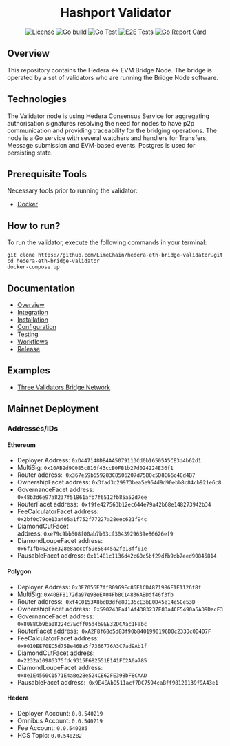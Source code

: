 
<div align="center">

# Hashport Validator


[![License](https://img.shields.io/badge/License-Apache%202.0-blue.svg)](https://opensource.org/licenses/Apache-2.0)
![Go build](https://github.com/LimeChain/hedera-eth-bridge-validator/workflows/Go%20build/badge.svg)
![Go Test](https://github.com/LimeChain/hedera-eth-bridge-validator/workflows/Go%20Test/badge.svg)
![E2E Tests](https://github.com/LimeChain/hedera-eth-bridge-validator/workflows/E2E%20Tests/badge.svg?branch=main)
[![Go Report Card](https://goreportcard.com/badge/github.com/LimeChain/hedera-eth-bridge-validator)](https://goreportcard.com/report/github.com/LimeChain/hedera-eth-bridge-validator)

</div>

## Overview 
This repository contains the Hedera <-> EVM Bridge Node. The bridge is operated by a set of validators who are running the Bridge Node software.

## Technologies
The Validator node is using Hedera Consensus Service for aggregating authorisation signatures resolving the need for nodes to have p2p communication and providing traceability for the bridging operations.
The node is a Go service with several watchers and handlers for Transfers, Message submission and EVM-based events.
Postgres is used for persisting state.

## Prerequisite Tools

Necessary tools prior to running the validator:

- [Docker](https://www.docker.com/products/docker-desktop)

## How to run?

To run the validator, execute the following commands in your terminal:

```
git clone https://github.com/LimeChain/hedera-eth-bridge-validator.git
cd hedera-eth-bridge-validator
docker-compose up
```

## Documentation
 - [Overview](docs/overview.md)
 - [Integration](docs/integration.md)
 - [Installation](docs/installation.md)
 - [Configuration](docs/configuration.md)
 - [Testing](docs/testing.md)
 - [Workflows](docs/workflows.md)
 - [Release](docs/release.md)

## Examples
* [Three Validators Bridge Network](./examples/three-validators/README.md)

## Mainnet Deployment

### Addresses/IDs

#### Ethereum
- Deployer Address: `0xD447148DB4AA5079113Cd0b16505A5CE3d4b62d1`
-  MultiSig: `0x10AB2d9C085c816f43ccB0FB1b27d024224E36f1`
- Router address:  `0x367e59b559283C8506207d75B0c5D8C66c4Cd4B7`
- OwnershipFacet address: `0x3fad3c29973bea5e964d9d90ebb8c84cb921e6c8`
- GovernanceFacet address: `0x48b3d6e97a8237f51861afb7f6512fb85a52d7ee`
- RouterFacet address:  `0xf9fe427563b12ec644e79a42b68e148273942b34`
- FeeCalculatorFacet address: `0x2bf0c79ce13a405a1f752f77227a28eec621f94c`
- DiamondCutFacet address: `0xe79c9bb508f00ab7b03cf3043929639e86626ef9`
- DiamondLoupeFacet address: `0x6f1fb462c6e328e8acccf59e58445a2fe18ff01e`
- PausableFacet address: `0x11481c1136d42c60c5bf29dfb9cb7eed90845814`

#### Polygon
- Deployer Address: `0x3E7056E7ff80969Fc86E1CD4871986F1E1126f8f`
- MultiSig: `0x40BF8172da97e9BeEA04Fb8C14836ABDdf46f3fb`
- Router address:  `0xf4C0153A8bdB3dfe8D135cE3bE0D45e14e5Ce53D`
- OwnershipFacet address:  `0x590243Fa41Af4383237E83a4CE5490a5AD9DacE3`
- GovernanceFacet address:  `0x8088Cb9ba08224c7Ecff05d4b9EE32DCAac1Fabc`
- RouterFacet address:  `0xA2F8f68d5d83f90b8401990196D0c233Dc0D4D7F`
- FeeCalculatorFacet address:  `0x9010EE70EC5d75Be46Ba5f7366776A3C7ad9Ab1f`
- DiamondCutFacet address:  `0x2232a10986375fdc9315F682551E141FC2A0a785`
- DiamondLoupeFacet address:  `0x8e1E4560C1571E4aBe2Be524CE62FE398bF8CAAD`
- PausableFacet address:  `0x9E4EAbD511acf7DC7594caBff98120139f9A43e1`

#### Hedera
- Deployer Account: `0.0.540219`
- Omnibus Account: `0.0.540219`
- Fee Account: `0.0.540286`
- HCS Topic: `0.0.540282`